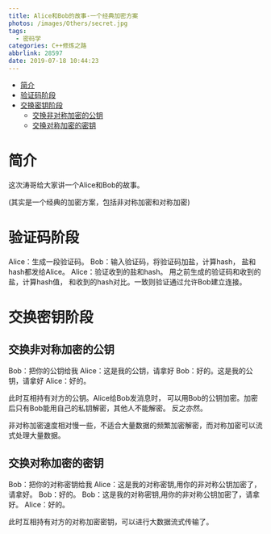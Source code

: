 ```yaml
---
title: Alice和Bob的故事-一个经典加密方案
photos: /images/Others/secret.jpg
tags:
  - 密码学
categories: C++修炼之路
abbrlink: 28597
date: 2019-07-18 10:44:23
---
```

- [简介](#%e7%ae%80%e4%bb%8b)
- [验证码阶段](#%e9%aa%8c%e8%af%81%e7%a0%81%e9%98%b6%e6%ae%b5)
- [交换密钥阶段](#%e4%ba%a4%e6%8d%a2%e5%af%86%e9%92%a5%e9%98%b6%e6%ae%b5)
  - [交换非对称加密的公钥](#%e4%ba%a4%e6%8d%a2%e9%9d%9e%e5%af%b9%e7%a7%b0%e5%8a%a0%e5%af%86%e7%9a%84%e5%85%ac%e9%92%a5)
  - [交换对称加密的密钥](#%e4%ba%a4%e6%8d%a2%e5%af%b9%e7%a7%b0%e5%8a%a0%e5%af%86%e7%9a%84%e5%af%86%e9%92%a5)

# 简介

这次涛哥给大家讲一个Alice和Bob的故事。

(其实是一个经典的加密方案，包括非对称加密和对称加密)

# 验证码阶段

Alice：生成一段验证码。
Bob：输入验证码，将验证码加盐，计算hash， 盐和hash都发给Alice。
Alice：验证收到的盐和hash。
用之前生成的验证码和收到的盐，计算hash值，
和收到的hash对比。一致则验证通过允许Bob建立连接。

# 交换密钥阶段

## 交换非对称加密的公钥

Bob：把你的公钥给我
Alice：这是我的公钥，请拿好
Bob：好的。这是我的公钥，请拿好
Alice：好的。

此时互相持有对方的公钥。Alice给Bob发消息时，
可以用Bob的公钥加密。加密后只有Bob能用自己的私钥解密，其他人不能解密。
反之亦然。

非对称加密速度相对慢一些，不适合大量数据的频繁加密解密，而对称加密可以流式处理大量数据。

## 交换对称加密的密钥

Bob：把你的对称密钥给我
Alice：这是我的对称密钥,用你的非对称公钥加密了，请拿好。
Bob：好的。
Bob：这是我的对称密钥,用你的非对称公钥加密了，请拿好。
Alice：好的。

此时互相持有对方的对称加密密钥，可以进行大数据流式传输了。
